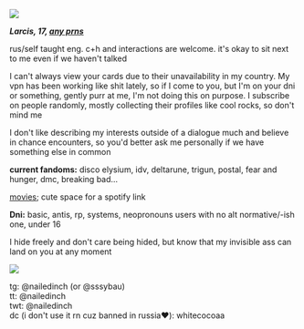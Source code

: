 ![](https://komarev.com/ghpvc/?username=nailedinch)

***Larcis, 17, [any prns](https://pronouns.cc/@hyperlinkblocked)***

rus/self taught eng.
c+h and interactions are welcome. it's okay to sit next to me even if we haven't talked 

I can't always view your cards due to their unavailability in my country. My vpn has been working like shit lately, so if I come to you, but I'm on your dni or something, gently purr at me, I'm not doing this on purpose.
I subscribe on people randomly, mostly collecting their profiles like cool rocks, so don't mind me

I don't like describing my interests outside of a dialogue much and believe in chance encounters, so you'd better ask me personally if we have something else in common

**current fandoms:**
disco elysium, idv, deltarune, trigun, postal, fear and hunger, dmc, breaking bad...

[movies](https://boxd.it/81CFL); cute space for a spotify link


**Dni:**
basic, antis, rp, systems, neopronouns users with no alt normative/-ish one, under 16

I hide freely and don't care being hided, but know that my invisible ass can land on you at any moment

 ![](https://64.media.tumblr.com/97d253a485fcef4706e21d1800e08221/79a6652a6d7925e6-c3/s100x200/f8b43eee8e87a7544215c519238d32e8f7c7b7dc.gifv) 
 
tg: @nailedinch (or @sssybau)            
tt: @nailedinch                          
twt: @nailedinch                         
dc (i don't use it rn cuz banned in russia‪‪❤︎‬): whitecocoaa
